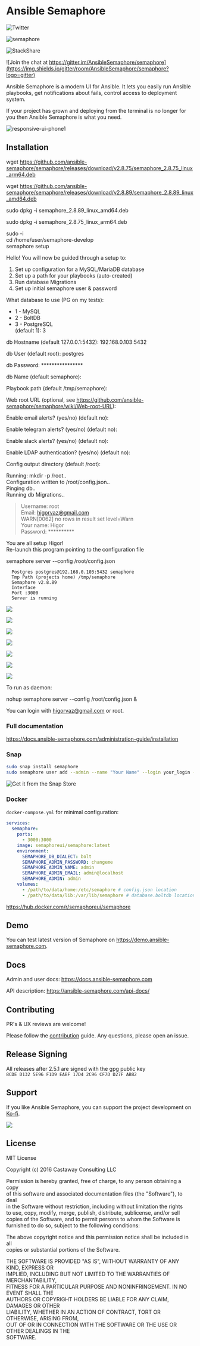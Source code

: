 # Ansible Semaphore

![Twitter](https://img.shields.io/twitter/follow/semaphoreui?style=social&logo=twitter)

![semaphore](https://snapcraft.io/semaphore/badge.svg)

![StackShare](https://img.shields.io/badge/tech-stack-008ff9)

![Join the chat at https://gitter.im/AnsibleSemaphore/semaphore](https://img.shields.io/gitter/room/AnsibleSemaphore/semaphore?logo=gitter)

Ansible Semaphore is a modern UI for Ansible. It lets you easily run Ansible playbooks, get notifications about fails, control access to deployment system.

If your project has grown and deploying from the terminal is no longer for you then Ansible Semaphore is what you need.

![responsive-ui-phone1](https://user-images.githubusercontent.com/914224/134777345-8789d9e4-ff0d-439c-b80e-ddc56b74fcee.png)

## Installation

wget https://github.com/ansible-semaphore/semaphore/releases/download/v2.8.75/semaphore_2.8.75_linux_arm64.deb

wget https://github.com/ansible-semaphore/semaphore/releases/download/v2.8.89/semaphore_2.8.89_linux_amd64.deb

sudo dpkg -i semaphore\_2.8.89\_linux\_amd64.deb

sudo dpkg -i semaphore\_2.8.75\_linux\_arm64.deb

sudo -i  
cd /home/user/semaphore-develop  
semaphore setup

Hello! You will now be guided through a setup to:

1.  Set up configuration for a MySQL/MariaDB database
2.  Set up a path for your playbooks (auto-created)
3.  Run database Migrations
4.  Set up initial semaphore user & password

What database to use (PG on my tests):

*   1 - MySQL
*   2 - BoltDB
*   3 - PostgreSQL  
    (default 1): 3

db Hostname (default 127.0.0.1:5432): 192.168.0.103:5432

db User (default root): postgres

db Password: \*\*\*\*\*\*\*\*\*\*\*\*\*\*\*\*

db Name (default semaphore):

Playbook path (default /tmp/semaphore):

Web root URL (optional, see https://github.com/ansible-semaphore/semaphore/wiki/Web-root-URL):

Enable email alerts? (yes/no) (default no):

Enable telegram alerts? (yes/no) (default no):

Enable slack alerts? (yes/no) (default no):

Enable LDAP authentication? (yes/no) (default no):

Config output directory (default /root):

Running: mkdir -p /root..  
Configuration written to /root/config.json..  
Pinging db..  
Running db Migrations..

> Username: root  
> Email: higorvaz@gmail.com  
> WARN\[0062\] no rows in result set level=Warn  
> Your name: Higor  
> Password: \*\*\*\*\*\*\*\*\*\*

You are all setup Higor!  
Re-launch this program pointing to the configuration file

semaphore server --config /root/config.json

```
  Postgres postgres@192.168.0.103:5432 semaphore
  Tmp Path (projects home) /tmp/semaphore
  Semaphore v2.8.89
  Interface
  Port :3000
  Server is running
```

![](https://user-images.githubusercontent.com/9384127/228298025-76c3a2c6-84e1-4c4c-9cf3-b7397c5a348d.png)

![](https://user-images.githubusercontent.com/9384127/228297888-d2a94814-c1a2-4ec1-a786-96308c85db07.png)

![](https://user-images.githubusercontent.com/9384127/228296793-815b538f-54a5-4eca-bb5a-ab98487a00a4.png)

![](https://user-images.githubusercontent.com/9384127/228305593-075316d0-249e-40c0-8964-e9215768c6d9.png)

![](https://user-images.githubusercontent.com/9384127/228305895-37a6f54f-36ff-4843-9fef-d429e47ef611.png)

![](https://user-images.githubusercontent.com/9384127/228308407-c26aeb5a-7cd9-44f4-831a-4674de7b47ac.png)

![](https://user-images.githubusercontent.com/9384127/228308843-da4825dc-7f51-4e5b-b9ff-dfc95ecefc91.png)

To run as daemon:

nohup semaphore server --config /root/config.json &

You can login with higorvaz@gmail.com or root.

### Full documentation

https://docs.ansible-semaphore.com/administration-guide/installation

### Snap

```bash
sudo snap install semaphore
sudo semaphore user add --admin --name "Your Name" --login your_login --email your-email@examaple.com --password your_password
```

![Get it from the Snap Store](https://snapcraft.io/static/images/badges/en/snap-store-black.svg)

### Docker

`docker-compose.yml` for minimal configuration:

```yaml
services:
  semaphore:
    ports:
      - 3000:3000
    image: semaphoreui/semaphore:latest
    environment:
      SEMAPHORE_DB_DIALECT: bolt
      SEMAPHORE_ADMIN_PASSWORD: changeme
      SEMAPHORE_ADMIN_NAME: admin
      SEMAPHORE_ADMIN_EMAIL: admin@localhost
      SEMAPHORE_ADMIN: admin
    volumes:
      - /path/to/data/home:/etc/semaphore # config.json location
      - /path/to/data/lib:/var/lib/semaphore # database.boltdb location (Not required if using mysql or postgres)
```

https://hub.docker.com/r/semaphoreui/semaphore

## Demo

You can test latest version of Semaphore on https://demo.ansible-semaphore.com.

## Docs

Admin and user docs: https://docs.ansible-semaphore.com

API description: https://ansible-semaphore.com/api-docs/

## Contributing

PR's & UX reviews are welcome!

Please follow the [contribution](https://github.com/ansible-semaphore/semaphore/blob/develop/CONTRIBUTING.md) guide. Any questions, please open an issue.

## Release Signing

All releases after 2.5.1 are signed with the gpg public key  
`8CDE D132 5E96 F1D9 EABF 17D4 2C96 CF7D D27F AB82`

## Support

If you like Ansible Semaphore, you can support the project development on [Ko-fi](https://ko-fi.com/fiftin).

![](https://user-images.githubusercontent.com/914224/203517453-4febf7f6-debb-4be9-b6a2-a3b19f5d9f9a.png)

## License

MIT License

Copyright (c) 2016 Castaway Consulting LLC

Permission is hereby granted, free of charge, to any person obtaining a copy  
of this software and associated documentation files (the "Software"), to deal  
in the Software without restriction, including without limitation the rights  
to use, copy, modify, merge, publish, distribute, sublicense, and/or sell  
copies of the Software, and to permit persons to whom the Software is  
furnished to do so, subject to the following conditions:

The above copyright notice and this permission notice shall be included in all  
copies or substantial portions of the Software.

THE SOFTWARE IS PROVIDED "AS IS", WITHOUT WARRANTY OF ANY KIND, EXPRESS OR  
IMPLIED, INCLUDING BUT NOT LIMITED TO THE WARRANTIES OF MERCHANTABILITY,  
FITNESS FOR A PARTICULAR PURPOSE AND NONINFRINGEMENT. IN NO EVENT SHALL THE  
AUTHORS OR COPYRIGHT HOLDERS BE LIABLE FOR ANY CLAIM, DAMAGES OR OTHER  
LIABILITY, WHETHER IN AN ACTION OF CONTRACT, TORT OR OTHERWISE, ARISING FROM,  
OUT OF OR IN CONNECTION WITH THE SOFTWARE OR THE USE OR OTHER DEALINGS IN THE  
SOFTWARE.
